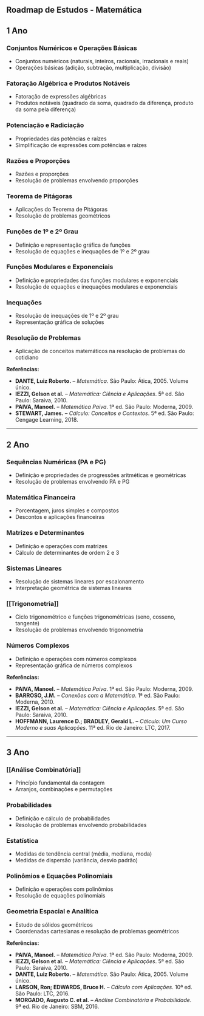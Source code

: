 ## Roadmap de Estudos - Matemática

## 1 Ano

### Conjuntos Numéricos e Operações Básicas
- Conjuntos numéricos (naturais, inteiros, racionais, irracionais e reais)
- Operações básicas (adição, subtração, multiplicação, divisão)

### Fatoração Algébrica e Produtos Notáveis
- Fatoração de expressões algébricas
- Produtos notáveis (quadrado da soma, quadrado da diferença, produto da soma pela diferença)

### Potenciação e Radiciação
- Propriedades das potências e raízes
- Simplificação de expressões com potências e raízes

### Razões e Proporções
- Razões e proporções
- Resolução de problemas envolvendo proporções

### Teorema de Pitágoras
- Aplicações do Teorema de Pitágoras
- Resolução de problemas geométricos

### Funções de 1º e 2º Grau
- Definição e representação gráfica de funções
- Resolução de equações e inequações de 1º e 2º grau

### Funções Modulares e Exponenciais
- Definição e propriedades das funções modulares e exponenciais
- Resolução de equações e inequações modulares e exponenciais

### Inequações
- Resolução de inequações de 1º e 2º grau
- Representação gráfica de soluções

### Resolução de Problemas
- Aplicação de conceitos matemáticos na resolução de problemas do cotidiano

**Referências:**
- **DANTE, Luiz Roberto.** – _Matemática_. São Paulo: Ática, 2005. Volume único.
- **IEZZI, Gelson et al.** – _Matemática: Ciência e Aplicações_. 5ª ed. São Paulo: Saraiva, 2010.
- **PAIVA, Manoel.** – _Matemática Paiva_. 1ª ed. São Paulo: Moderna, 2009.
- **STEWART, James.** – _Cálculo: Conceitos e Contextos_. 5ª ed. São Paulo: Cengage Learning, 2018.

---

## 2 Ano

### Sequências Numéricas (PA e PG)
- Definição e propriedades de progressões aritméticas e geométricas
- Resolução de problemas envolvendo PA e PG

### Matemática Financeira
- Porcentagem, juros simples e compostos
- Descontos e aplicações financeiras

### Matrizes e Determinantes
- Definição e operações com matrizes
- Cálculo de determinantes de ordem 2 e 3

### Sistemas Lineares
- Resolução de sistemas lineares por escalonamento
- Interpretação geométrica de sistemas lineares

### [[Trigonometria]]
- Ciclo trigonométrico e funções trigonométricas (seno, cosseno, tangente)
- Resolução de problemas envolvendo trigonometria

### Números Complexos
- Definição e operações com números complexos
- Representação gráfica de números complexos

**Referências:**
- **PAIVA, Manoel.** – _Matemática Paiva_. 1ª ed. São Paulo: Moderna, 2009.
- **BARROSO, J.M.** – _Conexões com a Matemática_. 1ª ed. São Paulo: Moderna, 2010.
- **IEZZI, Gelson et al.** – _Matemática: Ciência e Aplicações_. 5ª ed. São Paulo: Saraiva, 2010.
- **HOFFMANN, Laurence D.; BRADLEY, Gerald L.** – _Cálculo: Um Curso Moderno e suas Aplicações_. 11ª ed. Rio de Janeiro: LTC, 2017.

---

## 3 Ano

### [[Análise Combinatória]]
- Princípio fundamental da contagem
- Arranjos, combinações e permutações

### Probabilidades
- Definição e cálculo de probabilidades
- Resolução de problemas envolvendo probabilidades

### Estatística
- Medidas de tendência central (média, mediana, moda)
- Medidas de dispersão (variância, desvio padrão)

### Polinômios e Equações Polinomiais
- Definição e operações com polinômios
- Resolução de equações polinomiais

### Geometria Espacial e Analítica
- Estudo de sólidos geométricos
- Coordenadas cartesianas e resolução de problemas geométricos

**Referências:**
- **PAIVA, Manoel.** – _Matemática Paiva_. 1ª ed. São Paulo: Moderna, 2009.
- **IEZZI, Gelson et al.** – _Matemática: Ciência e Aplicações_. 5ª ed. São Paulo: Saraiva, 2010.
- **DANTE, Luiz Roberto.** – _Matemática_. São Paulo: Ática, 2005. Volume único.
- **LARSON, Ron; EDWARDS, Bruce H.** – _Cálculo com Aplicações_. 10ª ed. São Paulo: LTC, 2016.
- **MORGADO, Augusto C. et al.** – _Análise Combinatória e Probabilidade_. 9ª ed. Rio de Janeiro: SBM, 2016.